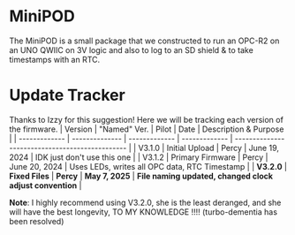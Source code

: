 # MiniPOD
The MiniPOD is a small package that we constructed to run an OPC-R2 on an UNO QWIIC on 3V logic and also to log to an SD shield &amp; to take timestamps with an RTC.

# Update Tracker
Thanks to Izzy for this suggestion! Here we will be tracking each version of the firmware.
| Version       | "Named" Ver.   | Pilot         | Date               | Description & Purpose                		|
| ------------- | -------------- | ------------- | -------------      | ----------------------------------------------- |
| V3.1.0    	| Initial Upload | Percy         | June 19, 2024   | IDK just don't use this one |
| V3.1.2        | Primary Firmware      | Percy         | June 20, 2024   |  Uses LEDs, writes all OPC data, RTC Timestamp	|
| **V3.2.0**        | **Fixed Files**	 | **Percy**         | **May 7, 2025**   | **File naming updated, changed clock adjust convention**	|

**Note**: I highly recommend using V3.2.0, she is the least deranged, and she will have the best longevity, TO MY KNOWLEDGE !!!! (turbo-dementia has been resolved)
